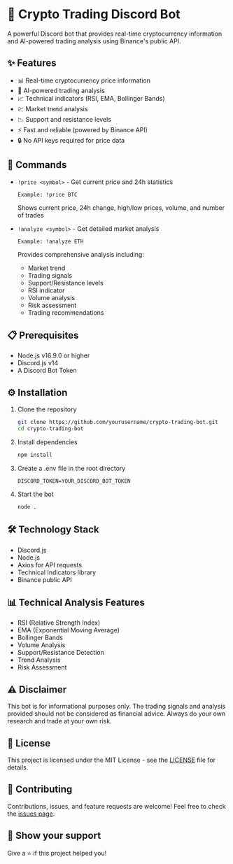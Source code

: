 # 🤖 Crypto Trading Discord Bot

A powerful Discord bot that provides real-time cryptocurrency information and AI-powered trading analysis using Binance's public API.

## ✨ Features

- 📊 Real-time cryptocurrency price information
- 🧠 AI-powered trading analysis
- 📈 Technical indicators (RSI, EMA, Bollinger Bands)
- 💹 Market trend analysis
- 📉 Support and resistance levels
- ⚡ Fast and reliable (powered by Binance API)
- 🔒 No API keys required for price data

## 🚀 Commands

- `!price <symbol>` - Get current price and 24h statistics
  ```
  Example: !price BTC
  ```
  Shows current price, 24h change, high/low prices, volume, and number of trades

- `!analyze <symbol>` - Get detailed market analysis
  ```
  Example: !analyze ETH
  ```
  Provides comprehensive analysis including:
  - Market trend
  - Trading signals
  - Support/Resistance levels
  - RSI indicator
  - Volume analysis
  - Risk assessment
  - Trading recommendations

## 📋 Prerequisites

- Node.js v16.9.0 or higher
- Discord.js v14
- A Discord Bot Token

## ⚙️ Installation

1. Clone the repository
   ```bash
   git clone https://github.com/yourusername/crypto-trading-bot.git
   cd crypto-trading-bot
   ```

2. Install dependencies
   ```bash
   npm install
   ```

3. Create a .env file in the root directory
   ```env
   DISCORD_TOKEN=YOUR_DISCORD_BOT_TOKEN
   ```

4. Start the bot
   ```bash
   node .
   ```

## 🛠️ Technology Stack

- Discord.js
- Node.js
- Axios for API requests
- Technical Indicators library
- Binance public API

## 📊 Technical Analysis Features

- RSI (Relative Strength Index)
- EMA (Exponential Moving Average)
- Bollinger Bands
- Volume Analysis
- Support/Resistance Detection
- Trend Analysis
- Risk Assessment

## ⚠️ Disclaimer

This bot is for informational purposes only. The trading signals and analysis provided should not be considered as financial advice. Always do your own research and trade at your own risk.

## 📝 License

This project is licensed under the MIT License - see the [LICENSE](LICENSE) file for details.

## 🤝 Contributing

Contributions, issues, and feature requests are welcome! Feel free to check the [issues page](https://github.com/yourusername/crypto-trading-bot/issues).

## 🌟 Show your support

Give a ⭐️ if this project helped you!
